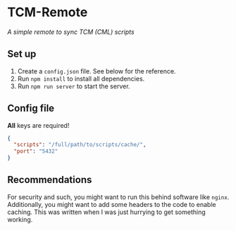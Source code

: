 # TCM-Remote
*A simple remote to sync TCM (CML) scripts*

## Set up
1. Create a `config.json` file. See below for the reference.
2. Run `npm install` to install all dependencies.
3. Run `npm run server` to start the server.

## Config file
**All** keys are required!

```json
{
  "scripts": "/full/path/to/scripts/cache/",
  "port": "5432"
}
```

## Recommendations
For security and such, you might want to run this behind software like `nginx`. Additionally, you might want to add some headers to the code to enable caching. This was written when I was just hurrying to get something working.